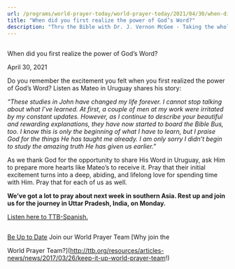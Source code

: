 ```yaml
---
url: /programs/world-prayer-today/world-prayer-today/2021/04/30/when-did-you-first-realize-the-power-of-god-s-word
title: "When did you first realize the power of God’s Word?"
description: "Thru the Bible with Dr. J. Vernon McGee - Taking the whole Word to the whole world"
---
```







## 
 When did you first realize the power of God’s Word?


April 30, 2021




Do you remember the excitement you felt when you first realized the power of God’s Word? Listen as Mateo in Uruguay shares his story:

*“These studies in John have changed my life forever. I cannot stop talking about what I’ve learned. At first, a couple of men at my work were irritated by my constant updates. However, as I continue to describe your beautiful and rewarding explanations, they have now started to board the Bible Bus, too. I know this is only the beginning of what I have to learn, but I praise God for the things He has taught me already. I am only sorry I didn’t begin to study the amazing truth He has given us earlier.”*

As we thank God for the opportunity to share His Word in Uruguay, ask Him to prepare more hearts like Mateo’s to receive it. Pray that their initial excitement turns into a deep, abiding, and lifelong love for spending time with Him. Pray that for each of us as well. 

**We’ve got a lot to pray about next week in southern Asia. Rest up and join us for the journey in Uttar Pradesh, India, on Monday.**

[Listen here to TTB-Spanish.](https://ttb.twr.org/home/day,285/language,SPA-LAT)







## 




[Be Up to Date](http://feeds.feedburner.com/WorldPrayerToday "World Prayer Today RSS Feed")
Join our World Prayer Team
[Why join the  

World Prayer Team?](http://ttb.org/resources/articles-news/news/2017/03/26/keep-it-up-world-prayer-team!)




